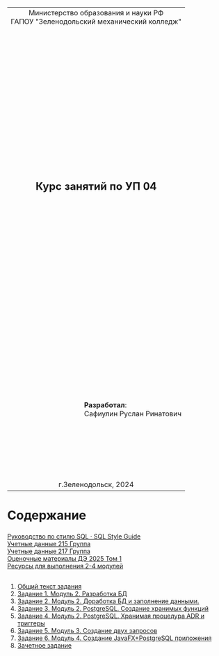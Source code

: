 <table style="width: 100%;">
  <tr>
    <td style="text-align: center; border: none;"> 
        Министерство образования и науки РФ <br/>
        ГАПОУ "Зеленодольский механический колледж"
    </td>
  </tr>
  <tr>
    <td style="text-align: center; border: none; height: 45em;">
        <h2>
            Курс занятий по УП 04
        </h2>
    </td>
  </tr>
  <tr>
    <td style="text-align: right; border: none; height: 20em;">
        <div style="float: right;" align="left">
            <b>Разработал</b>: <br/>
            Сафиулин Руслан Ринатович
        </div>
    </td>
  </tr>
  <tr>
    <td style="text-align: center; border: none; height: 1em;">
        г.Зеленодольск, 2024
    </td>
  </tr>
</table>

<div style="page-break-after: always;"></div>

# Содержание

### 

[Руководство по стилю SQL · SQL Style Guide](https://www.sqlstyle.guide/ru/)<br/>
[Учетные данные 215 Группа](docs/215.md)<br/>
[Учетные данные 217 Группа](docs/217.md)<br/>
[Оценочные материалы ДЭ 2025 Том 1](OM_DE2025.pdf)<br/>
[Ресурсы для выполнения 2-4 модулей](Resources%20_090207-1-2025.zip)

## 

1. [Общий текст задания](TASK.MD)
2. [Задание 1. Модуль 2. Разработка БД](TASK1.MD)
3. [Задание 2. Модуль 2. Доработка БД и заполнение данными.](TASK2.MD)
4. [Задание 3. Модуль 2. PostgreSQL. Создание хранимых функций](TASK3.MD)
5. [Задание 4. Модуль 2. PostgreSQL. Хранимая процедура ADR и триггеры](TASK4.MD)
6. [Задание 5. Модуль 3. Создание двух запросов](TASK5.MD)
7. [Задание 6. Модуль 4. Создание JavaFX+PostgreSQL приложения](TASK6.MD)
8. [Зачетное задание](FINALTASK.MD)
